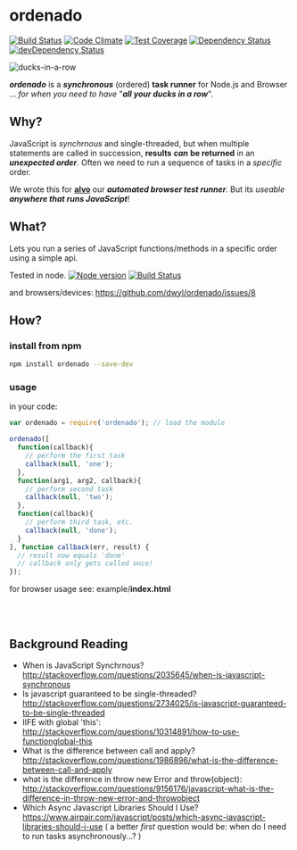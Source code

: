 # ordenado
[![Build Status](https://travis-ci.org/dwyl/ordenado.svg)](https://travis-ci.org/dwyl/ordenado)
[![Code Climate](https://codeclimate.com/github/dwyl/ordenado/badges/gpa.svg)](https://codeclimate.com/github/dwyl/ordenado)
[![Test Coverage](https://codeclimate.com/github/dwyl/ordenado/badges/coverage.svg)](https://codeclimate.com/github/dwyl/ordenado/coverage)
[![Dependency Status](https://david-dm.org/dwyl/ordenado.svg)](https://david-dm.org/dwyl/ordenado)
[![devDependency Status](https://david-dm.org/dwyl/ordenado/dev-status.svg)](https://david-dm.org/dwyl/ordenado#info=devDependencies)


![ducks-in-a-row](http://i.imgur.com/K6kGr3M.jpg)

***ordenado*** is a ***synchronous*** (ordered) **task runner** for Node.js and Browser  
... *for when you need to have* "***all your ducks in a row***".


## Why?

JavaScript is *synchrnous* and single-threaded, but when multiple
statements are called in succession, **results** ***can*** **be returned** in an
***unexpected order***.
Often we need to run a sequence of tasks in a *specific* order.

We wrote this for [**alvo**](https://github.com/dwyl/alvo) our ***automated browser test runner***. But its *useable* ***anywhere that runs JavaScript***!


## What?

Lets you run a series of JavaScript functions/methods in a specific order using a simple api.

Tested in node. [![Node version](https://img.shields.io/node/v/ordenado.svg?style=flat)](http://nodejs.org/download/)
[![Build Status](https://travis-ci.org/dwyl/ordenado.svg)](https://travis-ci.org/dwyl/ordenado)

and browsers/devices: https://github.com/dwyl/ordenado/issues/8


## How?

### install from npm

```sh
npm install ordenado --save-dev
```

### usage

in your code:

```js
var ordenado = require('ordenado'); // load the module

ordenado([
  function(callback){
    // perform the first task
    callback(null, 'one');
  },
  function(arg1, arg2, callback){
    // perform second task
    callback(null, 'two');
  },
  function(callback){
    // perform third task, etc.
    callback(null, 'done');
  }
], function callback(err, result) {
  // result now equals 'done'
  // callback only gets called once!
});
```

for browser usage see: example/**index.html**

<br />
<br />

## Background Reading

+ When is JavaScript Synchrnous?
http://stackoverflow.com/questions/2035645/when-is-javascript-synchronous
+ Is javascript guaranteed to be single-threaded?
http://stackoverflow.com/questions/2734025/is-javascript-guaranteed-to-be-single-threaded
+ IIFE with global 'this':
http://stackoverflow.com/questions/10314891/how-to-use-functionglobal-this
+ What is the difference between call and apply?
http://stackoverflow.com/questions/1986896/what-is-the-difference-between-call-and-apply
+ what is the difference in throw new Error and throw(object):  http://stackoverflow.com/questions/9156176/javascript-what-is-the-difference-in-throw-new-error-and-throwobject
+ Which Async Javascript Libraries Should I Use? https://www.airpair.com/javascript/posts/which-async-javascript-libraries-should-i-use ( a better *first* question would be: when do I need to run tasks asynchronously...? )
